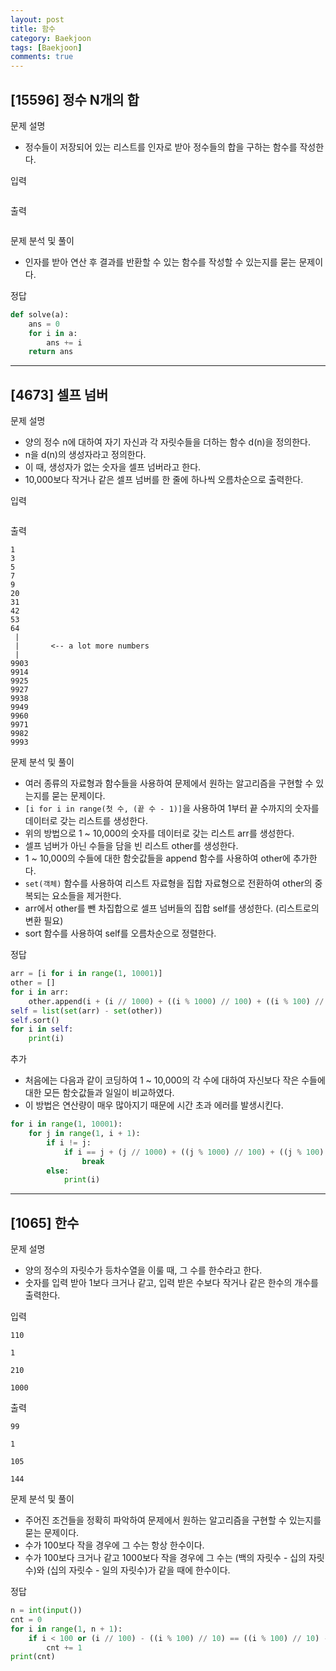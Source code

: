 ```yaml
---
layout: post
title: 함수
category: Baekjoon
tags: [Baekjoon]
comments: true
---
```


## [15596] 정수 N개의 합

문제 설명
- 정수들이 저장되어 있는 리스트를 인자로 받아 정수들의 합을 구하는 함수를 작성한다.

입력
```
```

출력
```
```

문제 분석 및 풀이
- 인자를 받아 연산 후 결과를 반환할 수 있는 함수를 작성할 수 있는지를 묻는 문제이다.

정답
```python
def solve(a):
    ans = 0
    for i in a:
        ans += i
    return ans
```

---

## [4673] 셀프 넘버

문제 설명
- 양의 정수 n에 대하여 자기 자신과 각 자릿수들을 더하는 함수 d(n)을 정의한다.
- n을 d(n)의 생성자라고 정의한다.
- 이 때, 생성자가 없는 숫자을 셀프 넘버라고 한다.
- 10,000보다 작거나 같은 셀프 넘버를 한 줄에 하나씩 오름차순으로 출력한다.

입력
```
```

출력
```
1
3
5
7
9
20
31
42
53
64
 |
 |       <-- a lot more numbers
 |
9903
9914
9925
9927
9938
9949
9960
9971
9982
9993
```

문제 분석 및 풀이
- 여러 종류의 자료형과 함수들을 사용하여 문제에서 원하는 알고리즘을 구현할 수 있는지를 묻는 문제이다.
- `[i for i in range(첫 수, (끝 수 - 1)]`을 사용하여 1부터 끝 수까지의 숫자를 데이터로 갖는 리스트를 생성한다.
- 위의 방법으로 1 ~ 10,000의 숫자를 데이터로 갖는 리스트 arr를 생성한다.
- 셀프 넘버가 아닌 수들을 담을 빈 리스트 other를 생성한다.
- 1 ~ 10,000의 수들에 대한 함숫값들을 append 함수를 사용하여 other에 추가한다.
- `set(객체)` 함수를 사용하여 리스트 자료형을 집합 자료형으로 전환하여 other의 중복되는 요소들을 제거한다.
- arr에서 other를 뺀 차집합으로 셀프 넘버들의 집합 self를 생성한다. (리스트로의 변환 필요)
- sort 함수를 사용하여 self를 오름차순으로 정렬한다.

정답
```python
arr = [i for i in range(1, 10001)]
other = []
for i in arr:
    other.append(i + (i // 1000) + ((i % 1000) // 100) + ((i % 100) // 10) + (i % 10))
self = list(set(arr) - set(other))
self.sort()
for i in self:
    print(i)
```

추가
- 처음에는 다음과 같이 코딩하여 1 ~ 10,000의 각 수에 대하여 자신보다 작은 수들에 대한 모든 함숫값들과 일일이 비교하였다.
- 이 방법은 연산량이 매우 많아지기 때문에 시간 초과 에러를 발생시킨다.
```python
for i in range(1, 10001):
    for j in range(1, i + 1):
        if i != j:
            if i == j + (j // 1000) + ((j % 1000) // 100) + ((j % 100) // 10) + (j % 10):
                break
        else:
            print(i)
```

---

## [1065] 한수

문제 설명
- 양의 정수의 자릿수가 등차수열을 이룰 때, 그 수를 한수라고 한다.
- 숫자를 입력 받아 1보다 크거나 같고, 입력 받은 수보다 작거나 같은 한수의 개수를 출력한다.

입력
```
110
```
```
1
```
```
210
```
```
1000
```

출력
```
99
```
```
1
```
```
105
```
```
144
```

문제 분석 및 풀이
- 주어진 조건들을 정확히 파악하여 문제에서 원하는 알고리즘을 구현할 수 있는지를 묻는 문제이다.
- 수가 100보다 작을 경우에 그 수는 항상 한수이다.
- 수가 100보다 크거나 같고 1000보다 작을 경우에 그 수는 (백의 자릿수 - 십의 자릿수)와 (십의 자릿수 - 일의 자릿수)가 같을 때에 한수이다.

정답
```python
n = int(input())
cnt = 0
for i in range(1, n + 1):
    if i < 100 or (i // 100) - ((i % 100) // 10) == ((i % 100) // 10) - (i % 10):
        cnt += 1
print(cnt)
```
